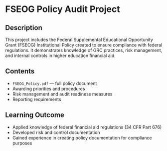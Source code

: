 # FSEOG Policy Audit Project

## Description
This project includes the Federal Supplemental Educational Opportunity Grant (FSEOG) Institutional Policy created to ensure compliance with federal regulations. It demonstrates knowledge of GRC practices, risk management, and internal controls in higher education financial aid.

## Contents
- `FSEOG_Policy.pdf` — full policy document
- Awarding priorities and procedures
- Risk management and audit readiness measures
- Reporting requirements

## Learning Outcome
- Applied knowledge of federal financial aid regulations (34 CFR Part 676)
- Developed risk and control documentation
- Gained experience in creating policy documentation for compliance purposes
